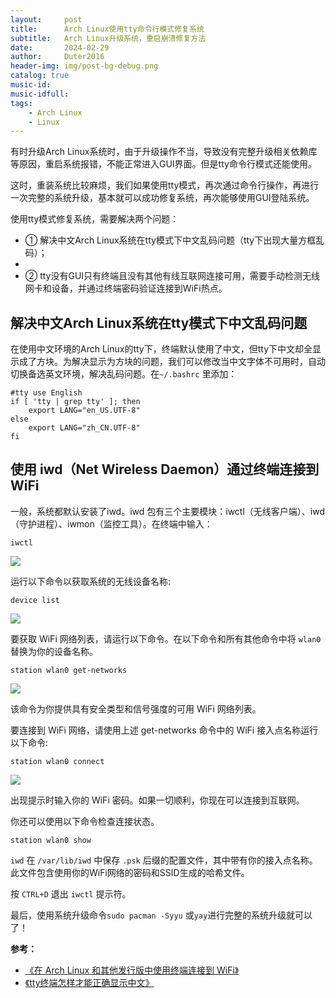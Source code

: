 ```yaml
---
layout:     post
title:      Arch Linux使用tty命令行模式修复系统
subtitle:   Arch Linux升级系统，重启崩溃修复方法
date:       2024-02-29
author:     Duter2016
header-img: img/post-bg-debug.png
catalog: true
music-id: 
music-idfull: 
tags:
    - Arch Linux
    - Linux
---
```



有时升级Arch Linux系统时，由于升级操作不当，导致没有完整升级相关依赖库等原因，重启系统报错，不能正常进入GUI界面。但是tty命令行模式还能使用。

这时，重装系统比较麻烦，我们如果使用tty模式，再次通过命令行操作，再进行一次完整的系统升级，基本就可以成功修复系统，再次能够使用GUI登陆系统。

使用tty模式修复系统，需要解决两个问题：

+ ① 解决中文Arch Linux系统在tty模式下中文乱码问题（tty下出现大量方框乱码）；
+ 
+ ② tty没有GUI只有终端且没有其他有线互联网连接可用，需要手动检测无线网卡和设备，并通过终端密码验证连接到WiFi热点。

## 解决中文Arch Linux系统在tty模式下中文乱码问题

在使用中文环境的Arch Linux的tty下，终端默认使用了中文，但tty下中文却全显示成了方块。为解决显示为方块的问题，我们可以修改当中文字体不可用时，自动切换备选英文环境，解决乱码问题。在`~/.bashrc` 里添加：

```
#tty use English
if [ 'tty | grep tty' ]; then
    export LANG="en_US.UTF-8"
else
    export LANG="zh_CN.UTF-8"
fi
```

## 使用 iwd（Net Wireless Daemon）通过终端连接到 WiFi

一般，系统都默认安装了iwd。iwd 包有三个主要模块：iwctl（无线客户端）、iwd（守护进程）、iwmon（监控工具）。在终端中输入：

```
iwctl
```
![](https://cdn.jsdelivr.net/gh/Duter2016/GitNote-images/Images/2024/02/iwd001.jpg)

运行以下命令以获取系统的无线设备名称:

```
device list
```
![](https://cdn.jsdelivr.net/gh/Duter2016/GitNote-images/Images/2024/02/iwd002.jpg)

要获取 WiFi 网络列表，请运行以下命令。在以下命令和所有其他命令中将 `wlan0` 替换为你的设备名称。

```
station wlan0 get-networks
```

![](https://cdn.jsdelivr.net/gh/Duter2016/GitNote-images/Images/2024/02/iwd003.jpg)

该命令为你提供具有安全类型和信号强度的可用 WiFi 网络列表。

要连接到 WiFi 网络，请使用上述 get-networks 命令中的 WiFi 接入点名称运行以下命令:

```
station wlan0 connect
```
![](https://cdn.jsdelivr.net/gh/Duter2016/GitNote-images/Images/2024/02/iwd004.jpg)

出现提示时输入你的 WiFi 密码。如果一切顺利，你现在可以连接到互联网。

你还可以使用以下命令检查连接状态。

```
station wlan0 show
```

`iwd` 在 `/var/lib/iwd` 中保存 `.psk` 后缀的配置文件，其中带有你的接入点名称。此文件包含使用你的WiFi网络的密码和SSID生成的哈希文件。

按 `CTRL+D` 退出 `iwctl` 提示符。

最后，使用系统升级命令`sudo pacman -Syyu` 或`yay`进行完整的系统升级就可以了！

**参考：**
* [《在 Arch Linux 和其他发行版中使用终端连接到 WiFi》](https://linux.cn/article-15067-1.html)
* [《tty终端怎样才能正确显示中文》](https://forum.suse.org.cn/t/topic/484)